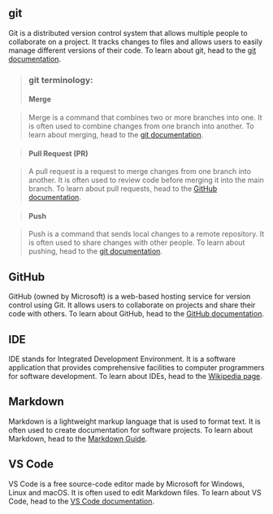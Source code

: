 <!-- The syntax <a href=... target="_blank"> (see line 7) is used in HTML to create a hyperlink that opens in a new tab or window. -->

<!-- In Markdown, we can use HTML syntax to achieve the same behavior instead of the standard Markdown linking syntax. -->

<!-- By using <a href=... target="_blank"> in Markdown, we provide users with the option to stay on the current documentation page while also allowing them to explore additional sources in a newly opened tab or window. This can help users stay focused on the task at hand while still having the flexibility to investigate related information. -->
## git

Git is a distributed version control system that allows multiple people to collaborate on a project. It tracks changes to files and allows users to easily manage different versions of their code. To learn about git, head to the <a href="https://git-scm.com/doc" target="_blank">git documentation</a>.

> ### git terminology:
> #### Merge

> Merge is a command that combines two or more branches into one. It is often used to combine changes from one branch into another. To learn about merging, head to the <a href="https://git-scm.com/docs/git-merge" target="_blank">git documentation</a>.

> #### Pull Request (PR)

> A pull request is a request to merge changes from one branch into another. It is often used to review code before merging it into the main branch. To learn about pull requests, head to the <a href="https://docs.github.com/en/github/collaborating-with-issues-and-pull-requests/about-pull-requests" target="_blank">GitHub documentation</a>.

> #### Push

> Push is a command that sends local changes to a remote repository. It is often used to share changes with other people. To learn about pushing, head to the <a href="https://git-scm.com/docs/git-push" target="_blank">git documentation</a>.

## GitHub

GitHub (owned by Microsoft) is a web-based hosting service for version control using Git. It allows users to collaborate on projects and share their code with others. To learn about GitHub, head to the <a href="https://docs.github.com/en" target="_blank">GitHub documentation</a>.

## IDE

IDE stands for Integrated Development Environment. It is a software application that provides comprehensive facilities to computer programmers for software development. To learn about IDEs, head to the <a href="https://en.wikipedia.org/wiki/Integrated_development_environment" target="_blank">Wikipedia page</a>.

## Markdown

Markdown is a lightweight markup language that is used to format text. It is often used to create documentation for software projects. To learn about Markdown, head to the <a href="https://www.markdownguide.org/" target="_blank">Markdown Guide</a>.

## VS Code

VS Code is a free source-code editor made by Microsoft for Windows, Linux and macOS. It is often used to edit Markdown files. To learn about VS Code, head to the <a href="https://code.visualstudio.com/docs" target="_blank">VS Code documentation</a>.